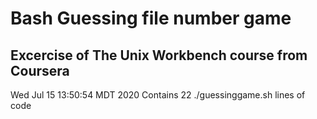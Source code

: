 # Bash Guessing file number game
## Excercise of The Unix Workbench course from Coursera
Wed Jul 15 13:50:54 MDT 2020
Contains      22 ./guessinggame.sh lines of code
